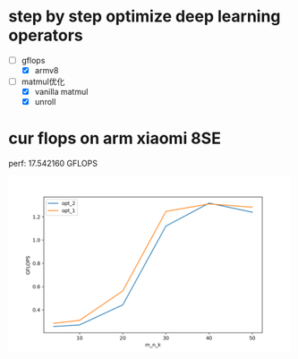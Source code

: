 

# step by step optimize deep learning operators

- [ ] gflops
    - [x] armv8
- [ ] matmul优化
    - [x] vanilla matmul
    - [x] unroll 

# cur flops on arm xiaomi 8SE

perf: 17.542160 GFLOPS

![](gflops.png)